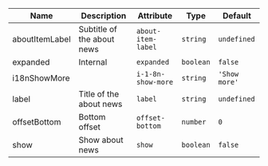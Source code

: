 | Name       | Description                   | Attribute        | Type                                      | Default             |
|------------|-------------------------------|------------------|-------------------------------------------|---------------------|
|aboutItemLabel| Subtitle of the about news | `about-item-label` | `string` | `undefined` |
|expanded| Internal | `expanded` | `boolean` | `false` |
|i18nShowMore|  | `i-1-8n-show-more` | `string` | `'Show more'` |
|label| Title of the about news | `label` | `string` | `undefined` |
|offsetBottom| Bottom offset | `offset-bottom` | `number` | `0` |
|show| Show about news | `show` | `boolean` | `false` |
